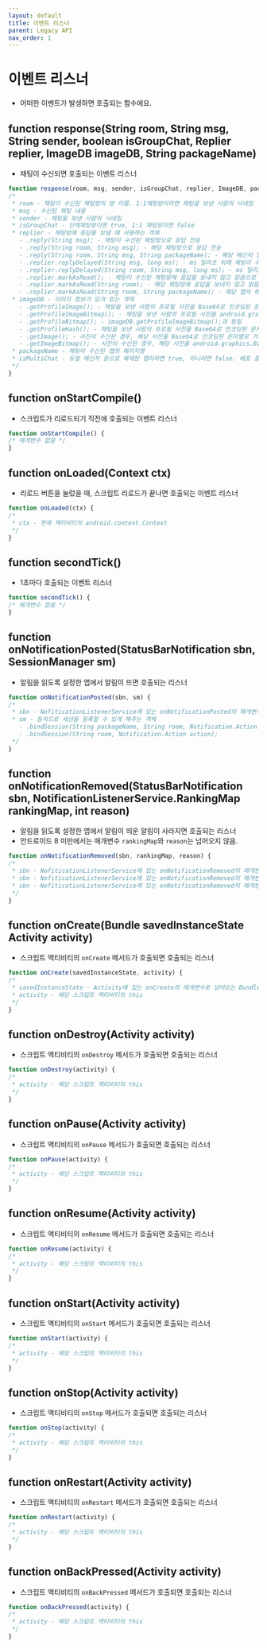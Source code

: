```yaml
---
layout: default
title: 이벤트 리스너
parent: Legacy API
nav_order: 1
---
```


# 이벤트 리스너

* 어떠한 이벤트가 발생하면 호출되는 함수에요.

## function response(String room, String msg, String sender, boolean isGroupChat, Replier replier, ImageDB imageDB, String packageName)
* 채팅이 수신되면 호출되는 이벤트 리스너

```javascript
function response(room, msg, sender, isGroupChat, replier, ImageDB, packageName, isMultiChat) {
/*
 * room - 채팅이 수신된 채팅방의 방 이름. 1:1채팅방이라면 채팅을 보낸 사람의 닉네임
 * msg - 수신된 채팅 내용
 * sender - 채팅을 보낸 사람의 닉네임
 * isGroupChat - 단체채팅방이면 true, 1:1 채팅방이면 false
 * replier - 채팅방에 응답을 보낼 때 사용하는 객체
   - .reply(String msg); - 채팅이 수신된 채팅방으로 응답 전송 
   - .reply(String room, String msg); - 해당 채팅방으로 응답 전송 
   - .reply(String room, String msg, String packageName); - 해당 메신저 앱의 해당 채팅방으로 응답 전송
   - .replier.replyDelayed(String msg, long ms); - ms 밀리초 뒤에 채팅이 수신된 채팅방으로 응답 전송 
   - .replier.replyDelayed(String room, String msg, long ms); - ms 밀리초 뒤에 해당 채팅방으로 응답 전송 
   - .replier.markAsRead(); - 채팅이 수신된 채팅방에 응답을 보내지 않고 읽음으로 처리
   - .replier.markAsRead(String room); - 해당 채팅방에 응답을 보내지 않고 읽음으로 처리
   - .replier.markAsRead(String room, String packageName); - 해당 앱의 해당 채팅방에 응답을 보내지 않고 읽음으로 처리
 * imageDB - 이미지 정보가 담겨 있는 객체
   - .getProfileImage(); - 채팅을 보낸 사람의 프로필 사진을 Base64로 인코딩된 문자열로 가지고 옴
   - .getProfileImageBitmap(); - 채팅을 보낸 사람의 프로필 사진을 android.graphics.Bitmap 인스턴스로 가지고 옴
   - .getProfileBitmap(); - imageDB.getProfileImageBitmap();과 동일
   - .getProfileHash(); - 채팅을 보낸 사람의 프로필 사진을 Base64로 인코딩된 문자열에 java.lang.String.hashCode(); 메서드를 실행한 결과를 가지고 옴
   - .getImage(); - 사진이 수신된 경우, 해당 사진을 Base64로 인코딩된 문자열로 가지고 옴
   - .getImageBitmap(); - 사진이 수신된 경우, 해당 사진을 android.graphics.Bitmap 인스턴스로 가지고 옴
 * packageName - 채팅이 수신된 앱의 패키지명
 * isMultiChat - 듀얼 메신저 등으로 복제된 앱이라면 true, 아니라면 false. 배포 중인 버전에는 아직 미구현
 */
}
```

## function onStartCompile()
* 스크립트가 리로드되기 직전에 호출되는 이벤트 리스너

```javascript
function onStartCompile() {
/* 매개변수 없음 */
}
```

## function onLoaded(Context ctx)
* 리로드 버튼을 눌렀을 때, 스크립트 리로드가 끝나면 호출되는 이벤트 리스너

```javascript
function onLoaded(ctx) {
/*
 * ctx - 현재 액티비티의 android.content.Context
 */
}
```

## function secondTick()
* 1초마다 호출되는 이벤트 리스너

```javascript
function secondTick() {
/* 매개변수 없음 */
}
```

## function onNotificationPosted(StatusBarNotification sbn, SessionManager sm)
* 알림을 읽도록 설정한 앱에서 알림이 뜨면 호출되는 리스너

```javascript
function onNotificationPosted(sbn, sm) {
/*
 * sbn - NofiticationListenerService에 있는 onNotificationPosted의 매개변수로 넘어오는 StatusBarNotification 인스턴스
 * sm - 동적으로 세션을 등록할 수 있게 해주는 객체
   - .bindSession(String packageName, String room, Notification.Action action);
   - .bindSession(String room, Notification.Action action);
 */
}
```
## function onNotificationRemoved(StatusBarNotification sbn, NotificationListenerService.RankingMap rankingMap, int reason)
* 알림을 읽도록 설정한 앱에서 알림이 띄운 알림이 사라지면 호출되는 리스너
* 안드로이드 8 미만에서는 매개변수 `rankingMap`와 `reason`는 넘어오지 않음.

```javascript
function onNotificationRemoved(sbn, rankingMap, reason) {
/*
 * sbn - NofiticationListenerService에 있는 onNotificationRemoved의 매개변수로 넘어오는 StatusBarNotification 인스턴스
 * sbn - NofiticationListenerService에 있는 onNotificationRemoved의 매개변수로 넘어오는 NotificationListenerService.RankingMap 인스턴스
 * sbn - NofiticationListenerService에 있는 onNotificationRemoved의 매개변수로 넘어오는 reason
 */
}
```

## function onCreate(Bundle savedInstanceState Activity activity)
- 스크립트 액티비티의 `onCreate` 메서드가 호출되면 호출되는 리스너

```javascript
function onCreate(savedInstanceState, activity) {
/*
 * savedInstanceState - Activity에 있는 onCreate의 매개변수로 넘어오는 Bundle 인스턴스
 * activity - 해당 스크립트 액티비티의 this
 */
}
```

## function onDestroy(Activity activity)
- 스크립트 액티비티의 `onDestroy` 메서드가 호출되면 호출되는 리스너

```javascript
function onDestroy(activity) {
/*
 * activity - 해당 스크립트 액티비티의 this
 */
}
```

## function onPause(Activity activity)
- 스크립트 액티비티의 `onPause` 메서드가 호출되면 호출되는 리스너

```javascript
function onPause(activity) {
/*
 * activity - 해당 스크립트 액티비티의 this
 */
}
```

## function onResume(Activity activity)
- 스크립트 액티비티의 `onResume` 메서드가 호출되면 호출되는 리스너

```javascript
function onResume(activity) {
/*
 * activity - 해당 스크립트 액티비티의 this
 */
}
```

## function onStart(Activity activity)
- 스크립트 액티비티의 `onStart` 메서드가 호출되면 호출되는 리스너

```javascript
function onStart(activity) {
/*
 * activity - 해당 스크립트 액티비티의 this
 */
}
```

## function onStop(Activity activity)
- 스크립트 액티비티의 `onStop` 메서드가 호출되면 호출되는 리스너

```javascript
function onStop(activity) {
/*
 * activity - 해당 스크립트 액티비티의 this
 */
}
```

## function onRestart(Activity activity)
- 스크립트 액티비티의 `onRestart` 메서드가 호출되면 호출되는 리스너

```javascript
function onRestart(activity) {
/*
 * activity - 해당 스크립트 액티비티의 this
 */
}
```

## function onBackPressed(Activity activity)
- 스크립트 액티비티의 `onBackPressed` 메서드가 호출되면 호출되는 리스너

```javascript
function onBackPressed(activity) {
/*
 * activity - 해당 스크립트 액티비티의 this
 */
}
```